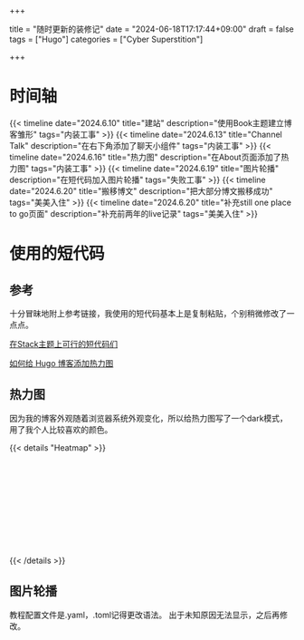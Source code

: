 +++

title = "随时更新的装修记"
date = "2024-06-18T17:17:44+09:00"
draft = false
tags = ["Hugo"]
categories = ["Cyber Superstition"]

+++

# 时间轴
{{< timeline date="2024.6.10" title="建站" description="使用Book主题建立博客雏形" tags="内装工事"  >}}
{{< timeline date="2024.6.13" title="Channel Talk" description="在右下角添加了聊天小组件" tags="内装工事"  >}}
{{< timeline date="2024.6.16" title="热力图" description="在About页面添加了热力图" tags="内装工事"  >}}
{{< timeline date="2024.6.19" title="图片轮播" description="在短代码加入图片轮播" tags="失败工事"  >}}
{{< timeline date="2024.6.20" title="搬移博文" description="把大部分博文搬移成功" tags="美美入住"  >}}
{{< timeline date="2024.6.20" title="补充still one place to go页面" description="补充前两年的live记录" tags="美美入住"  >}}


# 使用的短代码

## 参考


十分冒昧地附上参考链接，我使用的短代码基本上是复制粘贴，个别稍微修改了一点点。


[在Stack主题上可行的短代码们](https://www.sleepymoon.cyou/2023/hugo-shortcodes/)


[如何给 Hugo 博客添加热力图](https://blog.douchi.space/hugo-blog-heatmap/#gsc.tab=0)


## 热力图


因为我的博客外观随着浏览器系统外观变化，所以给热力图写了一个dark模式，用了我个人比较喜欢的颜色。

{{< details "Heatmap" >}}




<div 
    id="heatmap" 
    style="
    display: block;
    height: 150px;
    width: 75%;
    padding: 2px;
    text-align: center;"
></div>
<script src="https://cdn.jsdelivr.net/npm/echarts@5.3.0/dist/echarts.min.js"></script>
<script type="text/javascript">
    var chartDom = document.getElementById('heatmap');
    var myChart = echarts.init(chartDom);
    window.onresize = function() {
        myChart.resize();
    };
    var option;

    // get date range by number of months
    function getDateRange(months){            
        var startDate = new Date();
        var mill = startDate.setMonth((startDate.getMonth() - months));
        var endDate = +new Date();
        startDate = +new Date(mill);

        endDate = echarts.format.formatTime('yyyy-MM-dd', endDate);
        startDate = echarts.format.formatTime('yyyy-MM-dd', startDate);

        var dateRange = [];
        dateRange.push([
            startDate,
            endDate
        ]);
        return dateRange;
    }

    // get number of months by window size
    function getMonthCount(){
        const windowWidth = window.innerWidth;
        if (windowWidth >= 600) {
            return 12;
        }
        if (windowWidth >= 400) {
            return 9;
        }
        return 6;
    }

    var postsByDate = new Map();
    {{ range ((where .Site.RegularPages "Type" "posts")) }}
        var date = "{{ .Date.Format "2006-01-02" }}";
        var postObj = new Map();
        postObj.set("title", "{{ .Title }}");
        postObj.set("link", "{{ .RelPermalink }}");
        var wordCount = {{ .WordCount }};

        var data = postsByDate.get(date);
        if (data === undefined) {
            data = new Map();
            data.set("posts", []);
            data.set("totalWordCount", 0);
        }
        var posts = data.get("posts");
        posts.push(postObj);
        var totalWordCount = data.get("totalWordCount");
        totalWordCount += wordCount;
        data.set("totalWordCount", totalWordCount);
        postsByDate.set(date, data);
    {{- end -}}

    var heatmapData = [];
    for (const [date, data] of postsByDate.entries()) {
        heatmapData.push([date, data.get("totalWordCount")]);
    }

    function getHeatmapOptions(isDarkMode) {
        return {
            title: {
    show: true,
    top: 0,
    left: 'center',
    text: 'The House That 小步 Built',
    textStyle: {
        color: isDarkMode ? '#FFF' : '#333', 
       
    },
},

            legend: {
                show: false,
            },
            visualMap: {
                show: false,
                min: 0,
                max: 10000,
                type: 'piecewise',
                showLable: false,
                orient: 'horizontal',
                left: 'center',
                top: 0,
                itemGap: 10,
                inRange: {
                    color: isDarkMode ? ['#687EFF', '#80B3FF', '#98E4FF'] : ['#CDE8E5', '#7AB2B2', '#4D869C'],
                },
            },
            calendar: {
                top: 50,
                left: 30,
                right: 30,
                cellSize: ['auto', 'auto'],
                range: getDateRange(getMonthCount()),
                itemStyle: {
                    color: isDarkMode ? '#333' : '#fff',
                    borderWidth: 0.5,
                    borderColor: isDarkMode ? '#555' : '#eee',
                },
                yearLabel: { 
                    show: false,
                },
                dayLabel: {
                    align: 'center',
                    nameMap: 'ZH',
                },
                monthLabel: {
                    nameMap: 'EN',
                },
                splitLine: {
                    show: false,
                },
            },
            tooltip: {
                hideDelay: 1000,
                enterable: true,
                formatter: function(params) {
                    const date = params.data[0];
                    const posts = postsByDate.get(date).get("posts");
                    var content = `${date}`;
                    for (const [i, post] of posts.entries()) {
                        content += "<br>";
                        var link = post.get("link");
                        var title = post.get("title");
                        content += `<a href="${link}" target="_blank">${title}</a>`;
                    }
                    return content;
                }
            },
            series: {
                type: 'heatmap',
                coordinateSystem: 'calendar',
                data: heatmapData
            }
        };
    }

    // 检测当前颜色模式
    const isDarkMode = window.matchMedia && window.matchMedia('(prefers-color-scheme: dark)').matches;
    option = getHeatmapOptions(isDarkMode);
    myChart.setOption(option);

    // 监听颜色模式变化
    window.matchMedia('(prefers-color-scheme: dark)').addEventListener('change', (event) => {
        option = getHeatmapOptions(event.matches);
        myChart.setOption(option);
    });
</script>


{{< /details >}}

## 图片轮播

教程配置文件是.yaml，.toml记得更改语法。
出于未知原因无法显示，之后再修改。
